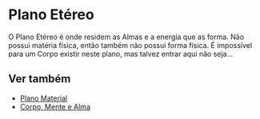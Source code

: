 # Plano Etéreo

O Plano Etéreo é onde residem as Almas e a energia que as forma. Não possui matéria física, então também não possui forma física. É impossível para um Corpo existir neste plano, mas talvez entrar aqui não seja...

## Ver também

- [Plano Material](./Plano_Material/index.md)
- [Corpo, Mente e Alma](../Worldbuild/Corpo_alma_mente.md)
